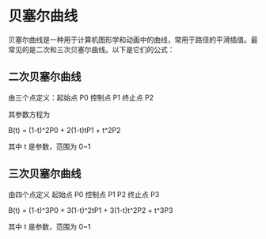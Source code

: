 # 贝塞尔曲线

贝塞尔曲线是一种用于计算机图形学和动画中的曲线，常用于路径的平滑插值。最常见的是二次和三次贝塞尔曲线。以下是它们的公式：

## 二次贝塞尔曲线

由三个点定义：起始点 P0 控制点 P1 终止点 P2

其参数方程为

B(t) = (1-t)^2P0 + 2(1-t)tP1 + t^2P2

其中 t 是参数，范围为 0~1

## 三次贝塞尔曲线

由四个点定义
起始点 P0 控制点 P1 P2 终止点 P3

B(t) = (1-t)^3P0 + 3(1-t)^2tP1 + 3(1-t)t^2P2 + t^3P3

其中 t 是参数，范围为 0~1
